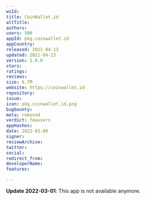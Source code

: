 ```yaml
---
wsId: 
title: CoinWallet.id
altTitle: 
authors: 
users: 500
appId: pkg.coinwallet.id
appCountry: 
released: 2021-04-13
updated: 2021-04-23
version: 1.0.0
stars: 
ratings: 
reviews: 
size: 6.7M
website: https://coinwallet.id
repository: 
issue: 
icon: pkg.coinwallet.id.png
bugbounty: 
meta: removed
verdict: fewusers
appHashes: 
date: 2022-03-09
signer: 
reviewArchive: 
twitter: 
social: 
redirect_from: 
developerName: 
features: 

---
```


**Update 2022-03-01**: This app is not available anymore.

